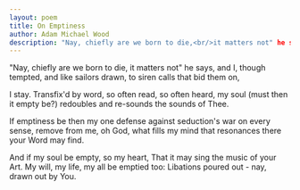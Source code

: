 ```yaml
---
layout: poem
title: On Emptiness
author: Adam Michael Wood
description: "Nay, chiefly are we born to die,<br/>it matters not" he says, and I,<br/>though tempted, and like sailors drawn,<br/>to siren calls that bid them on,<br/><br/>I stay. Transfix'd by word,<br/>so often read, so often heard,<br/>my soul (must then it empty be?)<br/>redoubles and re-sounds the sounds of Thee.
---
```


"Nay, chiefly are we born to die, 
it matters not" he says, and I, 
though tempted, and like sailors drawn, 
to siren calls that bid them on, 

I stay. Transfix'd by word, 
so often read, so often heard, 
my soul (must then it empty be?) 
redoubles and re-sounds the sounds of Thee. 

If emptiness be then my one defense 
against seduction's war on every sense, 
remove from me, oh God, what fills my mind 
that resonances there your Word may find. 
 
And if my soul be empty, so my heart, 
That it may sing the music of your Art. 
My will, my life, my all be emptied too: 
Libations poured out - nay, drawn out by You. 
